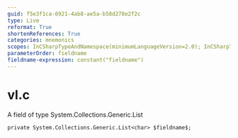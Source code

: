 ```yaml
---
guid: f5e3f1ca-6921-4ab8-ae5a-b58d278e2f2c
type: Live
reformat: True
shortenReferences: True
categories: mnemonics
scopes: InCSharpTypeAndNamespace(minimumLanguageVersion=2.0); InCSharpTypeMember(minimumLanguageVersion=2.0)
parameterOrder: fieldname
fieldname-expression: constant("fieldname")
---
```


# vl.c

A field of type System.Collections.Generic.List<char>

```
private System.Collections.Generic.List<char> $fieldname$;
```
